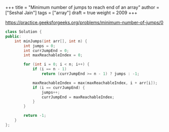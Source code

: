 +++
title = "Minimum number of jumps to reach end of an array"
author = ["Seshal Jain"]
tags = ["array"]
draft = true
weight = 2009
+++

<https://practice.geeksforgeeks.org/problems/minimum-number-of-jumps/0>

```cpp
class Solution {
public:
    int minJumps(int arr[], int n) {
        int jumps = 0;
        int currJumpEnd = 0;
        int maxReachableIndex = 0;

        for (int i = 0; i < n; i++) {
            if (i == n - 1)
                return (currJumpEnd >= n - 1) ? jumps : -1;

            maxReachableIndex = max(maxReachableIndex, i + arr[i]);
            if (i == currJumpEnd) {
                jumps++;
                currJumpEnd = maxReachableIndex;
            }
        }

        return -1;
    }
};
```
